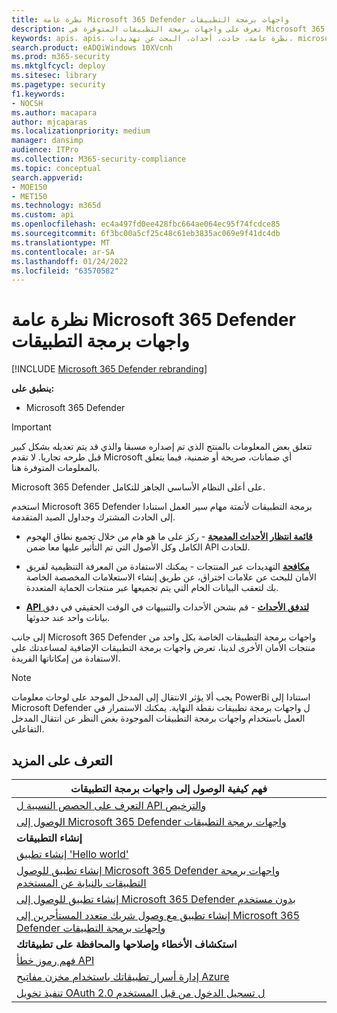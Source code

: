 ```yaml
---
title: نظرة عامة Microsoft 365 Defender واجهات برمجة التطبيقات
description: تعرف على واجهات برمجة التطبيقات المتوفرة في Microsoft 365 Defender
keywords: apis، apis، نظرة عامة، حادث، أحداث، البحث عن تهديدات، microsoft 365 defender
search.product: eADQiWindows 10XVcnh
ms.prod: m365-security
ms.mktglfcycl: deploy
ms.sitesec: library
ms.pagetype: security
f1.keywords:
- NOCSH
ms.author: macapara
author: mjcaparas
ms.localizationpriority: medium
manager: dansimp
audience: ITPro
ms.collection: M365-security-compliance
ms.topic: conceptual
search.appverid:
- MOE150
- MET150
ms.technology: m365d
ms.custom: api
ms.openlocfilehash: ec4a497fd0ee428fbc664ae064ec95f74fcdce85
ms.sourcegitcommit: 6f3bc00a5cf25c48c61eb3835ac069e9f41dc4db
ms.translationtype: MT
ms.contentlocale: ar-SA
ms.lasthandoff: 01/24/2022
ms.locfileid: "63570582"
---
```

# <a name="overview-of-microsoft-365-defender-apis"></a>نظرة عامة Microsoft 365 Defender واجهات برمجة التطبيقات

[!INCLUDE [Microsoft 365 Defender rebranding](../includes/microsoft-defender.md)]

**ينطبق على:**

- Microsoft 365 Defender

> [!IMPORTANT]
> تتعلق بعض المعلومات بالمنتج الذي تم إصداره مسبقا والذي قد يتم تعديله بشكل كبير قبل طرحه تجاريا. لا تقدم Microsoft أي ضمانات، صريحة أو ضمنية، فيما يتعلق بالمعلومات المتوفرة هنا.

Microsoft 365 Defender على أعلى النظام الأساسي الجاهز للتكامل.

استخدم Microsoft 365 Defender برمجة التطبيقات لأتمتة مهام سير العمل استنادا إلى الحادث المشترك وجداول الصيد المتقدمة.

- **[قائمة انتظار الأحداث المدمجة](api-incident.md)** - ركز على ما هو هام من خلال تجميع نطاق الهجوم الكامل وكل الأصول التي تم التأثير عليها معا ضمن API للحادث.

- **[مكافحة](api-advanced-hunting.md)** التهديدات عبر المنتجات - يمكنك الاستفادة من المعرفة التنظيمية لفريق الأمان للبحث عن علامات اختراق، عن طريق إنشاء الاستعلامات المخصصة الخاصة بك لتعقب البيانات الخام التي يتم تجميعها عبر منتجات الحماية المتعددة.

- **[API لتدفق الأحداث](streaming-api.md)** - قم بشحن الأحداث والتنبيهات في الوقت الحقيقي في دفق بيانات واحد عند حدوثها.

إلى جانب Microsoft 365 Defender واجهات برمجة التطبيقات الخاصة بكل واحد من منتجات الأمان الأخرى لدينا، تعرض واجهات [](api-articles.md) برمجة التطبيقات الإضافية لمساعدتك على الاستفادة من إمكاناتها الفريدة.

> [!NOTE]
> يجب ألا يؤثر الانتقال إلى المدخل الموحد على لوحات معلومات PowerBi استنادا إلى Microsoft Defender ل واجهات برمجة تطبيقات نقطة النهاية. يمكنك الاستمرار في العمل باستخدام واجهات برمجة التطبيقات الموجودة بغض النظر عن انتقال المدخل التفاعلي.

## <a name="learn-more"></a>التعرف على المزيد

| **فهم كيفية الوصول إلى واجهات برمجة التطبيقات** |
|-|
| [التعرف على الحصص النسبية ل API والترخيص](api-terms.md) |
| [الوصول إلى Microsoft 365 Defender واجهات برمجة التطبيقات](api-access.md) |
| **إنشاء التطبيقات** |
| [إنشاء تطبيق 'Hello world'](api-hello-world.md) |
| [إنشاء تطبيق للوصول Microsoft 365 Defender واجهات برمجة التطبيقات بالنيابة عن المستخدم](api-create-app-user-context.md) |
| [إنشاء تطبيق للوصول إلى Microsoft 365 Defender بدون مستخدم](api-create-app-web.md) |
| [إنشاء تطبيق مع وصول شريك متعدد المستأجرين إلى Microsoft 365 Defender واجهات برمجة التطبيقات](api-partner-access.md) |
| **استكشاف الأخطاء وإصلاحها والمحافظة على تطبيقاتك** |
| [فهم رموز خطأ API](api-error-codes.md) |
| [إدارة أسرار تطبيقاتك باستخدام مخزن مفاتيح Azure](/learn/modules/manage-secrets-with-azure-key-vault/) |
| [تنفيذ تخويل OAuth 2.0 ل تسجيل الدخول من قبل المستخدم](/azure/active-directory/develop/active-directory-v2-protocols-oauth-code) |
